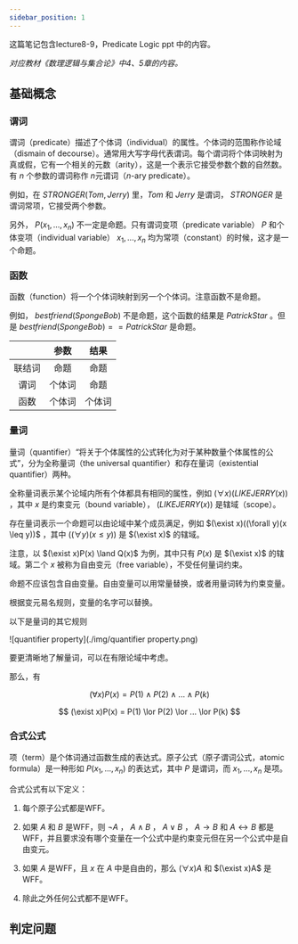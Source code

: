 ```yaml
---
sidebar_position: 1
---
```


这篇笔记包含lecture8-9，Predicate Logic ppt 中的内容。

*对应教材《数理逻辑与集合论》中4、5章的内容。*

## 基础概念

### 谓词

谓词（predicate）描述了个体词（individual）的属性。个体词的范围称作论域（dismain of decourse）。通常用大写字母代表谓词。每个谓词将个体词映射为真或假，它有一个相关的元数（arity），这是一个表示它接受参数个数的自然数。有 $n$ 个参数的谓词称作 $n$元谓词（$n$-ary predicate）。  

例如，在 $STRONGER(Tom, Jerry)$ 里，$Tom$ 和 $Jerry$ 是谓词， $STRONGER$ 是谓词常项，它接受两个参数。  

另外， $P(x_1, ..., x_n)$ 不一定是命题。只有谓词变项（predicate variable） $P$ 和个体变项（individual variable） $x_1, ..., x_n$ 均为常项（constant）的时候，这才是一个命题。  

### 函数

函数（function）将一个个体词映射到另一个个体词。注意函数不是命题。  

例如， $bestfriend(SpongeBob)$ 不是命题，这个函数的结果是 $PatrickStar$ 。但是 $bestfriend(SpongeBob) == PatrickStar$ 是命题。  

||参数|结果|
|:-:|:-:|:-:|
|联结词|命题|命题|
|谓词|个体词|命题|
|函数|个体词|个体词|

### 量词

量词（quantifier）“将关于个体属性的公式转化为对于某种数量个体属性的公式”，分为全称量词（the universal quantifier）和存在量词（existential quantifier）两种。  

全称量词表示某个论域内所有个体都具有相同的属性，例如 $(\forall x)(LIKEJERRY(x))$ ，其中 $x$ 是约束变元（bound variable）， $(LIKEJERRY(x))$ 是辖域（scope）。  

存在量词表示一个命题可以由论域中某个成员满足，例如 $(\exist x)((\forall y)(x \leq y))$ ，其中 $((\forall y)(x \leq y))$ 是 $(\exist x)$ 的辖域。  

注意，以 $(\exist x)P(x) \land Q(x)$ 为例，其中只有 $P(x)$ 是 $(\exist x)$ 的辖域。第二个 $x$ 被称为自由变元（free variable），不受任何量词约束。  

命题不应该包含自由变量。自由变量可以用常量替换，或者用量词转为约束变量。  

根据变元易名规则，变量的名字可以替换。  

以下是量词的其它规则

![quantifier property](./img/quantifier property.png)  

要更清晰地了解量词，可以在有限论域中考虑。  

那么，有

$$
(\forall x)P(x) = P(1) \land P(2) \land ... \land P(k)
$$

$$
(\exist x)P(x) = P(1) \lor P(2) \lor ... \lor P(k)
$$

### 合式公式  

项（term）是个体词通过函数生成的表达式。原子公式（原子谓词公式，atomic formula）是一种形如 $P(x_1, ..., x_n)$ 的表达式，其中 $P$ 是谓词，而 $x_1, ..., x_n$ 是项。 

合式公式有以下定义：  

1. 每个原子公式都是WFF。

2. 如果 $A$ 和 $B$ 是WFF，则 $\neg A$ ， $A \land B$ ， $A \lor B$ ， $A \rightarrow B$ 和 $A \leftrightarrow B$ 都是WFF，并且要求没有哪个变量在一个公式中是约束变元但在另一个公式中是自由变元。  

3. 如果 $A$ 是WFF，且 $x$ 在 $A$ 中是自由的，那么 $(\forall x)A$ 和 $(\exist x)A$ 是WFF。

4. 除此之外任何公式都不是WFF。

## 判定问题